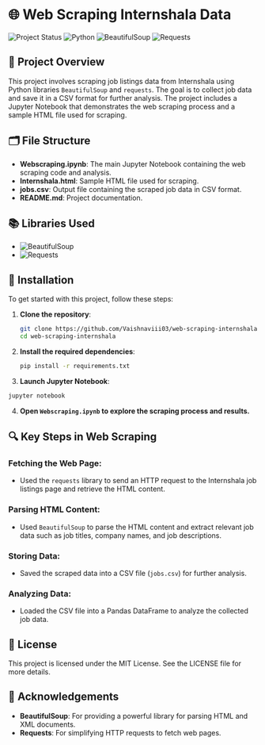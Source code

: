# 🌐 Web Scraping Internshala Data

![Project Status](https://img.shields.io/badge/Status-Completed-brightgreen?style=flat-square) ![Python](https://img.shields.io/badge/Python-3.8-blue?style=flat-square&logo=python) ![BeautifulSoup](https://img.shields.io/badge/BeautifulSoup-4.9.3-yellow?style=flat-square&logo=python) ![Requests](https://img.shields.io/badge/Requests-2.25.1-red?style=flat-square&logo=python)

## 📑 Project Overview

This project involves scraping job listings data from Internshala using Python libraries `BeautifulSoup` and `requests`. The goal is to collect job data and save it in a CSV format for further analysis. The project includes a Jupyter Notebook that demonstrates the web scraping process and a sample HTML file used for scraping.

## 🗂️ File Structure

- **Webscraping.ipynb**: The main Jupyter Notebook containing the web scraping code and analysis.
- **Internshala.html**: Sample HTML file used for scraping.
- **jobs.csv**: Output file containing the scraped job data in CSV format.
- **README.md**: Project documentation.

## 📚 Libraries Used

- ![BeautifulSoup](https://img.shields.io/badge/BeautifulSoup-4.9.3-yellow?style=flat-square&logo=python)
- ![Requests](https://img.shields.io/badge/Requests-2.25.1-red?style=flat-square&logo=python)

## 🔧 Installation

To get started with this project, follow these steps:

1. **Clone the repository**:
   ```bash
   git clone https://github.com/Vaishnaviii03/web-scraping-internshala.git
   cd web-scraping-internshala
2. **Install the required dependencies**:
   ```bash
   pip install -r requirements.txt
3. **Launch Jupyter Notebook**:
```bash
jupyter notebook
```
4. **Open `Webscraping.ipynb` to explore the scraping process and results.**

## 🔍 Key Steps in Web Scraping

### Fetching the Web Page:
- Used the `requests` library to send an HTTP request to the Internshala job listings page and retrieve the HTML content.

### Parsing HTML Content:
- Used `BeautifulSoup` to parse the HTML content and extract relevant job data such as job titles, company names, and job descriptions.

### Storing Data:
- Saved the scraped data into a CSV file (`jobs.csv`) for further analysis.

### Analyzing Data:
- Loaded the CSV file into a Pandas DataFrame to analyze the collected job data.

## 📝 License
This project is licensed under the MIT License. See the LICENSE file for more details.

## 🤝 Acknowledgements
- **BeautifulSoup**: For providing a powerful library for parsing HTML and XML documents.
- **Requests**: For simplifying HTTP requests to fetch web pages.


